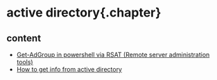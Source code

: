 ﻿
# active directory{.chapter}

## content

- [Get-AdGroup in powershell via RSAT (Remote server administration tools)](get-adgroup.md)
- [How to get info from active directory](get-info-from-activedirectory.md)
